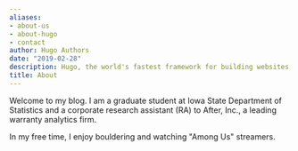 ```yaml
---
aliases:
- about-us
- about-hugo
- contact
author: Hugo Authors
date: "2019-02-28"
description: Hugo, the world's fastest framework for building websites
title: About
---
```


Welcome to my blog. I am a graduate student at Iowa State Department of Statistics and a corporate research assistant (RA) to After, Inc., a leading warranty analytics firm.

In my free time, I enjoy bouldering and watching "Among Us" streamers. 


